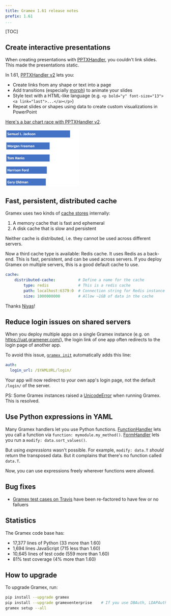```yaml
---
title: Gramex 1.61 release notes
prefix: 1.61
...
```


[TOC]

## Create interactive presentations

When creating presentations with [PPTXHandler](../../pptxhandler/v1/), you couldn't link slides.
This made the presentations static.

In 1.61, [PPTXHandler v2](../../pptxhandler/) lets you:

- Create links from any shape or text into a page
- Add transitions (especially [morph](https://youtu.be/FeUolRLacCw)) to animate your slides
- Style text with a HTML-like language (e.g. `<p bold="y" font-size="13"><a link="last">...</a></p>`)
- Repeat slides or shapes using data to create custom visualizations in PowerPoint

[Here's a bar chart race with PPTXHandler v2](../../pptxhandler/copy-slide/).

![PPTXHandler bar chart race: animated GIF](../../pptxhandler/bar-chart-race.gif)

## Fast, persistent, distributed cache

Gramex uses two kinds of [cache stores](../../cache/#cache-stores) internally:

1. A memory cache that is fast and ephemeral
2. A disk cache that is slow and persistent

Neither cache is distributed, i.e. they cannot be used across different servers.

Now a third cache type is available: Redis cache. It uses Redis as a back-end. This is fast,
persistent, and can be used across servers. If you deploy Gramex on multiple servers, this is a
good default cache to use.

```yaml
cache:
    distributed-cache:          # Define a name for the cache
        type: redis             # This is a redis cache
        path: localhost:6379:0  # Connection string for Redis instance
        size: 1000000000        # Allow ~1GB of data in the cache
```

Thanks [Niyas](@https://github.com/mniyas)!

## Reduce login issues on shared servers

When you deploy multiple apps on a single Gramex instance (e.g. on https://uat.gramener.com/), the
login link of one app often redirects to the login page of another app.

To avoid this issue, [`gramex init`](../../init/) automatically adds this line:

```yaml
auth:
  login_url: /$YAMLURL/login/
```

Your app will now redirect to your own app's login page, not the default `/login/` of the server.

PS: Some Gramex instances raised a [UnicodeError](https://github.com/gramener/gramex/issues/142)
when running Gramex. This is resolved.

## Use Python expressions in YAML

Many Gramex handlers let you use Python functions. [FunctionHandler](../../functionhandler/) lets
you call a function via `function: mymodule.my_method()`. [FormHandler](../../formhandler/) lets
you run a `modify: data.sort_values()`.

But using *expressions* wasn't possible. For example, `modify: data.T` *should* return the
transposed data. But it complains that there's no function called `data.T`.

Now, you can use expressions freely wherever functions were allowed.

## Bug fixes

- [Gramex test cases on Travis](https://travis-ci.com/github/gramener/gramex/builds) have been
  re-factored to have few or no failuers

## Statistics

The Gramex code base has:

- 17,377 lines of Python (33 more than 1.60)
- 1,694 lines JavaScript (715 less than 1.60)
- 10,645 lines of test code (559 more than 1.60)
- 81% test coverage (4% more than 1.60)

## How to upgrade

To upgrade Gramex, run:

```bash
pip install --upgrade gramex
pip install --upgrade gramexenterprise    # If you use DBAuth, LDAPAuth, etc.
gramex setup --all
```
